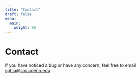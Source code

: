 ```yaml
---
title: "Contact"
draft: false
menu:
  main:
    weight: 90
---
```


# Contact

If you have noticed a bug or have any concern, feel free to email sphia@sas.upenn.edu
